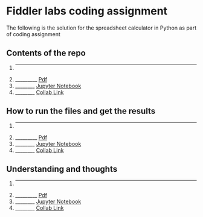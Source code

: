 # Fiddler labs coding assignment
The following is the solution for the spreadsheet calculator in Python as part of coding assignment

## Contents of the repo ##

1. _________
2. _________ [Pdf](link)
3. ________ [Jupyter Notebook](link)
4. ________ [Collab Link](link)

## How to run the files and get the results ##

1. _________
2. _________ [Pdf](link)
3. ________ [Jupyter Notebook](link)
4. ________ [Collab Link](link)

## Understanding and thoughts ##

1. _________
2. _________ [Pdf](link)
3. ________ [Jupyter Notebook](link)
4. ________ [Collab Link](link)
